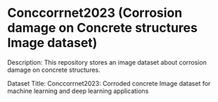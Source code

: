 # Conccorrnet2023 (Corrosion damage on Concrete structures Image dataset)
Description:
This repository stores an image dataset about corrosion damage on concrete structures.

Dataset Title: 
Conccorrnet2023: Corroded concrete Image dataset for machine learning and deep learning applications
